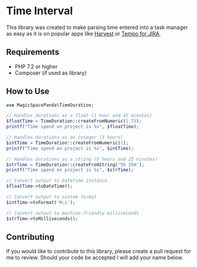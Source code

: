 # Time Interval

This library was created to make parsing time entered into a task manager as easy as it is on popular apps like [Harvest](https://getharvest.com/) or [Tempo for JIRA](https://marketplace.atlassian.com/vendors/6558/tempo-for-jira).

## Requirements

- PHP 7.2 or higher
- Composer (if used as library)

## How to Use

```php
use MagicSpacePanda\TimeDuration;

// Handles durations as a float (1 hour and 45 minutes)
$floatTime = TimeDuration::createFromNumeric(1.75);
printf("Time spend on project is %s", $floatTime);

// Handles durations as an integer (3 hours)
$intTime = TimeDuration::createFromNumeric(1);
printf("Time spend on project is %s", $intTime);

// Handles durations as a string (5 hours and 25 minutes)
$strTime = TimeDuration::createFromString('5h 25m');
printf("Time spend on project is %s", $strTime);

// Convert output to DateTime instance
$floatTime->toDateTime();

// Convert output to custom format
$intTime->toFormat('H:i');

// Convert output to machine-friendly milliseconds
$strTime->toMilliseconds();
```

## Contributing

If you would like to contribute to this library, please create a pull request for me to review. Should your code be accepted I will add your name below.
